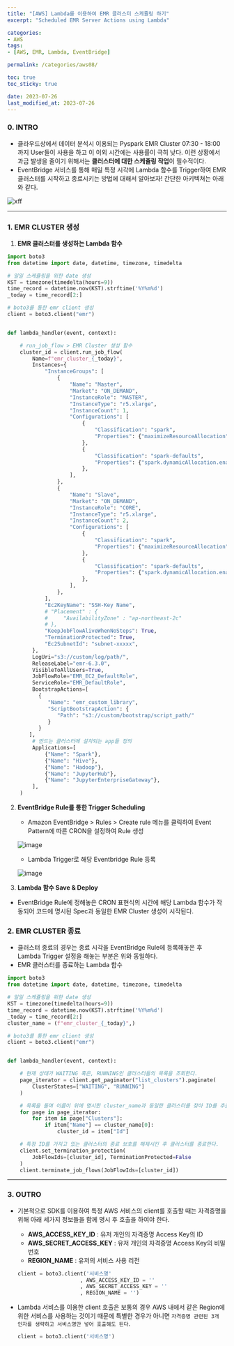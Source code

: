 ```yaml
---
title: "[AWS] Lambda를 이용하여 EMR 클러스터 스케쥴링 하기"
excerpt: "Scheduled EMR Server Actions using Lambda"

categories:
- AWS
tags:
- [AWS, EMR, Lambda, EventBridge]

permalink: /categories/aws08/

toc: true
toc_sticky: true

date: 2023-07-26
last_modified_at: 2023-07-26
---
```


### 0. INTRO
- 클라우드상에서 데이터 분석시 이용되는 Pyspark EMR Cluster 07:30 - 18:00 까지 User들이 사용을 하고 이 이외 시간에는 사용률이 극히 낮다. 이런 상황에서 과금 발생을 줄이기 위해서는 **클러스터에 대한 스케쥴링 작업**이 필수적이다.
- EventBridge 서비스를 통해 매일 특정 시각에 Lambda 함수를 Trigger하여 EMR 클러스터를 시작하고 종료시키는 방법에 대해서 알아보자! 간단한 아키텍쳐는 아래와 같다.
  
![xff](https://github.com/Hyunsoo-Ryan-Lee/AWS-Training/assets/83285291/44636dac-c4fd-4b1a-ac2b-75d6aab650aa)

---
### 1. EMR CLUSTER 생성
1. **EMR 클러스터를 생성하는 Lambda 함수**

```python
import boto3
from datetime import date, datetime, timezone, timedelta

# 일일 스케쥴링을 위한 date 생성
KST = timezone(timedelta(hours=9))
time_record = datetime.now(KST).strftime('%Y%m%d')
_today = time_record[2:]

# boto3를 통한 emr client 생성
client = boto3.client("emr")


def lambda_handler(event, context):

    # run_job_flow > EMR Cluster 생성 함수
    cluster_id = client.run_job_flow(
        Name=f"emr_cluster_{_today}",
        Instances={
            "InstanceGroups": [
                {
                    "Name": "Master",
                    "Market": "ON_DEMAND",
                    "InstanceRole": "MASTER",
                    "InstanceType": "r5.xlarge",
                    "InstanceCount": 1,
                    "Configurations": [
                        {
                            "Classification": "spark",
                            "Properties": {"maximizeResourceAllocation": "false"},
                        },
                        {
                            "Classification": "spark-defaults",
                            "Properties": {"spark.dynamicAllocation.enabled": "false",},
                        },
                    ],
                },
                {
                    "Name": "Slave",
                    "Market": "ON_DEMAND",
                    "InstanceRole": "CORE",
                    "InstanceType": "r5.xlarge",
                    "InstanceCount": 2,
                    "Configurations": [
                        {
                            "Classification": "spark",
                            "Properties": {"maximizeResourceAllocation": "false"},
                        },
                        {
                            "Classification": "spark-defaults",
                            "Properties": {"spark.dynamicAllocation.enabled": "false",},
                        },
                    ],
                },
            ],
            "Ec2KeyName": "SSH-Key Name",
            # "Placement" : {
            #     "AvailabilityZone" : "ap-northeast-2c"
            # },
            "KeepJobFlowAliveWhenNoSteps": True,
            "TerminationProtected": True,
            "Ec2SubnetId": "subnet-xxxxx",
        },
        LogUri="s3://custom/log/path/",
        ReleaseLabel="emr-6.3.0",
        VisibleToAllUsers=True,
        JobFlowRole="EMR_EC2_DefaultRole",
        ServiceRole="EMR_DefaultRole",
        BootstrapActions=[
          { 
             "Name": "emr_custom_library",
             "ScriptBootstrapAction": { 
                "Path": "s3://custom/bootstrap/script_path/"
             }
          }
       ],
        # 만드는 클러스터에 설치되는 app들 정의
        Applications=[
            {"Name": "Spark"},
            {"Name": "Hive"},
            {"Name": "Hadoop"},
            {"Name": "JupyterHub"},
            {"Name": "JupyterEnterpriseGateway"},
        ],
    )
```

2. **EventBridge Rule를 통한 Trigger Scheduling**
   - Amazon EventBridge > Rules > Create rule 메뉴를 클릭하여 Event Pattern에 따른 CRON을 설정하여 Rule 생성
  
    ![image](https://github.com/Hyunsoo-Ryan-Lee/AWS-Training/assets/83285291/a104be0c-142b-4a96-877a-db2c809a2621)

   - Lambda Trigger로 해당 Eventbridge Rule 등록
  
    ![image](https://github.com/Hyunsoo-Ryan-Lee/AWS-Training/assets/83285291/b20949c1-d8d8-4cf6-b3a7-3dfad8c1527c)

3. **Lambda 함수 Save & Deploy**
- EventBridge Rule에 정해놓은 CRON 표현식의 시간에 해당 Lambda 함수가 작동되어 코드에 명시된 Spec과 동일한 EMR Cluster 생성이 시작된다.


### 2. EMR CLUSTER 종료
- 클러스터 종료의 경우는 종료 시각을 EventBridge Rule에 등록해놓은 후 Lambda Trigger 설정을 해놓는 부분은 위와 동일하다. 
- EMR 클러스터를 종료하는 Lambda 함수

```python
import boto3
from datetime import date, datetime, timezone, timedelta

# 일일 스케쥴링을 위한 date 생성
KST = timezone(timedelta(hours=9))
time_record = datetime.now(KST).strftime('%Y%m%d')
_today = time_record[2:]
cluster_name = (f"emr_cluster_{_today}",)

# boto3를 통한 emr client 생성
client = boto3.client("emr")


def lambda_handler(event, context):

    # 현재 상태가 WAITING 혹은, RUNNING인 클러스터들의 목록을 조회한다.
    page_iterator = client.get_paginator("list_clusters").paginate(
        ClusterStates=["WAITING", "RUNNING"]
    )

    # 목록을 돌며 이름이 위에 명시한 cluster_name과 동일한 클러스터를 찾아 ID를 추출한다.
    for page in page_iterator:
        for item in page["Clusters"]:
            if item["Name"] == cluster_name[0]:
                cluster_id = item["Id"]

    # 특정 ID를 가지고 있는 클러스터의 종료 보호를 해제시킨 후 클러스터를 종료한다.
    client.set_termination_protection(
        JobFlowIds=[cluster_id], TerminationProtected=False
    )
    client.terminate_job_flows(JobFlowIds=[cluster_id])
```

---
### 3. OUTRO
- 기본적으로 SDK를 이용하여 특정 AWS 서비스의 client를 호출할 때는 자격증명을 위해 아래 세가지 정보들을 함께 명시 후 호출을 하여야 한다.
    - **AWS_ACCESS_KEY_ID** : 유저 개인의 자격증명 Access Key의 ID
    - **AWS_SECRET_ACCESS_KEY** : 유저 개인의 자격증명 Access Key의 비밀번호
    - **REGION_NAME** : 유저의 서비스 사용 리전
  
    ```python
    client = boto3.client('서비스명'
                        , AWS_ACCESS_KEY_ID = ''
                        , AWS_SECRET_ACCESS_KEY = ''
                        , REGION_NAME = '')
    ```

- Lambda 서비스를 이용한 client 호출은 보통의 경우 AWS 내에서 같은 Region에 위한 서비스를 사용하는 것이기 때문에 특별한 경우가 아니면 `자격증명 관련된 3개 인자를 생략하고 서비스명만 넣어 호출해도 된다`.

    ```python
    client = boto3.client('서비스명')
    ```